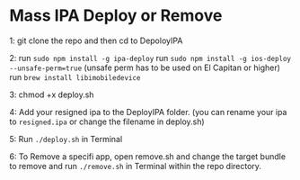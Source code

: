 # Mass IPA Deploy or Remove

1: git clone the repo and then cd to DepoloyIPA

2:  run `sudo npm install -g ipa-deploy`
    run `sudo npm install -g ios-deploy --unsafe-perm=true` (unsafe perm has to be used on El Capitan or higher)
    run `brew install libimobiledevice`

3: chmod +x deploy.sh

4: Add your resigned ipa to the DeployIPA folder.
(you can rename your ipa to `resigned.ipa` or change the filename in deploy.sh)

5: Run `./deploy.sh` in Terminal

6: To Remove a specifi app, open remove.sh and change the target bundle to remove and run `./remove.sh` in Terminal within the repo directory.
